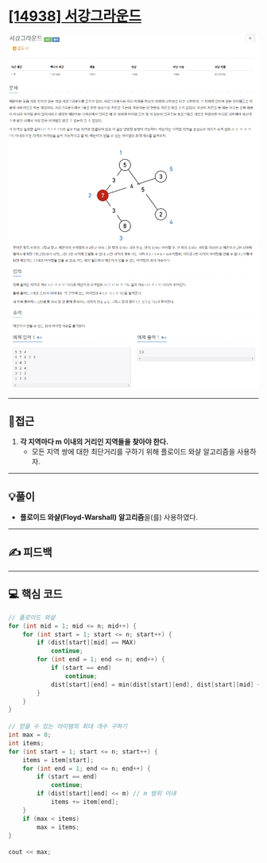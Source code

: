 # [[14938] 서강그라운드](https://www.acmicpc.net/problem/14938)

![](imgs/1.PNG)
![](imgs/2.PNG)
___
## 🤔접근
1. <b>각 지역마다 m 이내의 거리인 지역들을 찾아야 한다.</b>
	- 모든 지역 쌍에 대한 최단거리를 구하기 위해 플로이드 와샬 알고리즘을 사용하자.
___
## 💡풀이
- <b>플로이드 와샬(Floyd-Warshall) 알고리즘</b>을(를) 사용하였다.
___
## ✍ 피드백
___
## 💻 핵심 코드
```c++
// 플로이드 와샬
for (int mid = 1; mid <= n; mid++) {
	for (int start = 1; start <= n; start++) {
		if (dist[start][mid] == MAX)
			continue;
		for (int end = 1; end <= n; end++) {
			if (start == end)
				continue;
			dist[start][end] = min(dist[start][end], dist[start][mid] + dist[mid][end]);
		}
	}
}

// 얻을 수 있는 아이템의 최대 개수 구하기
int max = 0;
int items;
for (int start = 1; start <= n; start++) {
	items = item[start];
	for (int end = 1; end <= n; end++) {
		if (start == end)
			continue;
		if (dist[start][end] <= m) // m 범위 이내 
			items += item[end];
	}
	if (max < items)
		max = items;
}

cout << max;
```